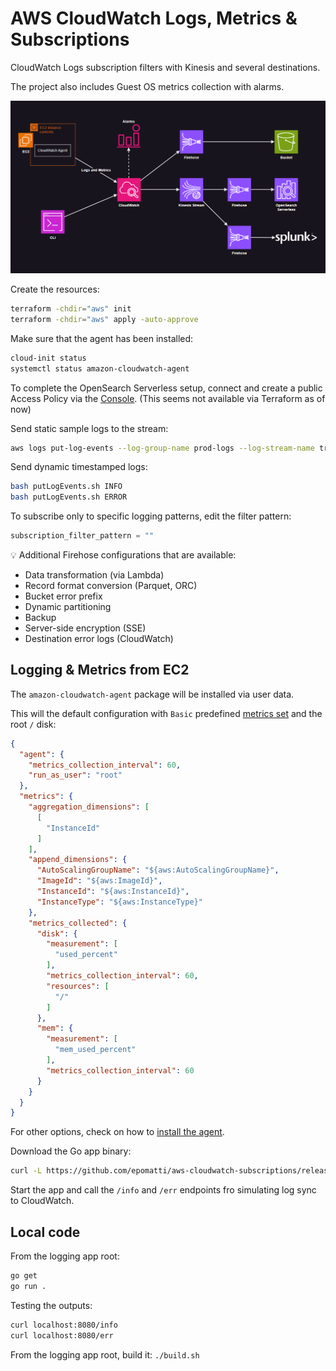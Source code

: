 # AWS CloudWatch Logs, Metrics & Subscriptions

CloudWatch Logs subscription filters with Kinesis and several destinations.

The project also includes Guest OS metrics collection with alarms.

<img src=".assets/cw-kinesis.png" width=800 />

Create the resources:

```sh
terraform -chdir="aws" init
terraform -chdir="aws" apply -auto-approve
```

Make sure that the agent has been installed:

```sh
cloud-init status
systemctl status amazon-cloudwatch-agent
```

To complete the OpenSearch Serverless setup, connect and create a public Access Policy via the [Console](https://us-east-2.console.aws.amazon.com/aos/home?region=us-east-2#opensearch/collections/prod-logs). (This seems not available via Terraform as of now)

Send static sample logs to the stream:

```sh
aws logs put-log-events --log-group-name prod-logs --log-stream-name trunk --log-events file://events.json
```

Send dynamic timestamped logs:

```sh
bash putLogEvents.sh INFO
bash putLogEvents.sh ERROR
```

To subscribe only to specific logging patterns, edit the filter pattern:

```terraform
subscription_filter_pattern = ""
```

💡 Additional Firehose configurations that are available:

- Data transformation (via Lambda)
- Record format conversion (Parquet, ORC)
- Bucket error prefix
- Dynamic partitioning
- Backup
- Server-side encryption (SSE)
- Destination error logs (CloudWatch)

## Logging & Metrics from EC2

The `amazon-cloudwatch-agent` package will be installed via user data.

This will the default configuration with `Basic` predefined [metrics set][1] and the root `/` disk:

```json
{
  "agent": {
    "metrics_collection_interval": 60,
    "run_as_user": "root"
  },
  "metrics": {
    "aggregation_dimensions": [
      [
        "InstanceId"
      ]
    ],
    "append_dimensions": {
      "AutoScalingGroupName": "${aws:AutoScalingGroupName}",
      "ImageId": "${aws:ImageId}",
      "InstanceId": "${aws:InstanceId}",
      "InstanceType": "${aws:InstanceType}"
    },
    "metrics_collected": {
      "disk": {
        "measurement": [
          "used_percent"
        ],
        "metrics_collection_interval": 60,
        "resources": [
          "/"
        ]
      },
      "mem": {
        "measurement": [
          "mem_used_percent"
        ],
        "metrics_collection_interval": 60
      }
    }
  }
}
```

For other options, check on how to [install the agent][2].

Download the Go app binary:

```sh
curl -L https://github.com/epomatti/aws-cloudwatch-subscriptions/releases/download/v0.0.1/main.so -o main.so
```

Start the app and call the `/info` and `/err` endpoints fro simulating log sync to CloudWatch.

## Local code

From the logging app root:

```sh
go get
go run .
```

Testing the outputs:

```sh
curl localhost:8080/info
curl localhost:8080/err
```

From the logging app root, build it: `./build.sh`

[1]: https://docs.aws.amazon.com/AmazonCloudWatch/latest/monitoring/create-cloudwatch-agent-configuration-file-wizard.html
[2]: https://docs.aws.amazon.com/AmazonCloudWatch/latest/monitoring/install-CloudWatch-Agent-on-EC2-Instance-fleet.html
